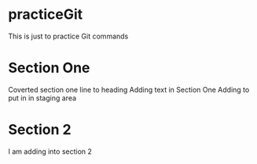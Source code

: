 # practiceGit
This is just to practice Git commands

# Section One
Coverted section one line to heading
Adding text in Section One
Adding to put in in staging area

# Section 2
I am adding into section 2


